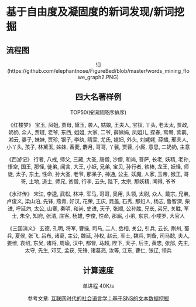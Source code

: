 # 基于自由度及凝固度的新词发现/新词挖掘

## 流程图
<div align=center> ![](https://github.com/elephantnose/FigureBed/blob/master/words_mining_flowe_graph2.PNG) </>

## 四大名著样例
 TOP50(按词频降序排序)

《红楼梦》 
宝玉, 凤姐, 贾母, 黛玉, 袭人, 姑娘, 王夫人, 宝钗, 丫头, 老太太, 贾政, 奶奶, 众人, 贾琏, 老爷, 东西, 姐姐, 大家, 二爷, 薛姨妈, 凤姐儿, 探春, 鸳鸯, 紫鹃, 湘云, 婆子, 妹妹, 贾珍, 银子, 李纨, 晴雯, 尤氏, 媳妇, 外头, 刘姥姥, 薛蟠, 邢夫人, 小丫头, 孩子, 林黛玉, 姊妹, 香菱, 麝月, 哥哥, 丫鬟, 贾蓉, 小厮, 意思, 二奶奶, 主意

《西游记》 
行者, 八戒, 师父, 三藏, 大圣, 唐僧, 沙僧, 和尚, 菩萨, 长老, 妖精, 老孙, 悟空, 国王, 那怪, 徒弟, 闻言, 大王, 小妖, 兄弟, 宝贝, 孙行者, 铁棒, 龙王, 妖怪, 师徒, 太子, 东土, 性命, 孙大圣, 老爷, 那呆子, 神通, 公主, 妖魔, 人家, 玉帝, 猴王, 哥哥, 土地, 道士, 师兄, 贫僧, 行李, 云头, 陛下, 太宗, 那妖精, 闻得, 爷爷

《水浒传》 
宋江, 李逵, 武松, 林冲, 军马, 哥哥, 吴用, 头领, 太尉, 众人, 戴宗, 兄弟, 卢俊义, 梁山泊, 先锋, 燕青, 好汉, 花荣, 王庆, 晁盖, 石秀, 那妇人, 杨志, 鲁智深, 柴进, 呼延灼, 太公, 山寨, 秦明, 和尚, 史进, 天子, 张顺, 公孙胜, 兄长, 弟兄, 关胜, 军士, 朱仝, 知府, 张清, 庄客, 杨雄, 李俊, 性命, 那厮, 小弟, 东京, 小喽罗, 大官人

《三国演义》 
玄德, 孔明, 将军, 曹操, 司马, 二人, 丞相, 关公, 引兵, 云长, 荆州, 蜀兵, 夏侯, 张飞, 吕布, 诸葛, 主公, 魏延, 孙权, 赵云, 军士, 魏兵, 刘备, 司马懿, 夫人, 姜维, 袁绍, 东吴, 诸将, 周瑜, 汉中, 都督, 马超, 陛下, 天子, 后主, 黄忠, 张郃, 先主, 太守, 先生, 邓艾, 孟获, 先锋, 诸葛亮, 汝等, 江东, 曹仁, 张辽, 领兵

## 计算速度
单进程 40K/s



参考文章: [互联网时代的社会语言学：基于SNS的文本数据挖掘][1]

[1]: http://www.matrix67.com/blog/archives/5044
